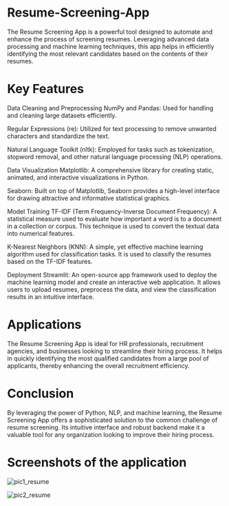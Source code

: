 # Resume-Screening-App
The Resume Screening App is a powerful tool designed to automate and enhance the process of screening resumes. Leveraging advanced data processing and machine learning techniques, this app helps in efficiently identifying the most relevant candidates based on the contents of their resumes.

# Key Features
Data Cleaning and Preprocessing
NumPy and Pandas: Used for handling and cleaning large datasets efficiently.

Regular Expressions (re): Utilized for text processing to remove unwanted characters and standardize the text.

Natural Language Toolkit (nltk): Employed for tasks such as tokenization, stopword removal, and other natural language processing (NLP) operations.

Data Visualization
Matplotlib: A comprehensive library for creating static, animated, and interactive visualizations in Python.

Seaborn: Built on top of Matplotlib, Seaborn provides a high-level interface for drawing attractive and informative statistical graphics.

Model Training
TF-IDF (Term Frequency-Inverse Document Frequency): A statistical measure used to evaluate how important a word is to a document in a collection or corpus. This technique is used to convert the textual data into numerical features.

K-Nearest Neighbors (KNN): A simple, yet effective machine learning algorithm used for classification tasks. It is used to classify the resumes based on the TF-IDF features.

Deployment
Streamlit: An open-source app framework used to deploy the machine learning model and create an interactive web application. It allows users to upload resumes, preprocess the data, and view the classification results in an intuitive interface.

# Applications
The Resume Screening App is ideal for HR professionals, recruitment agencies, and businesses looking to streamline their hiring process. It helps in quickly identifying the most qualified candidates from a large pool of applicants, thereby enhancing the overall recruitment efficiency.

# Conclusion
By leveraging the power of Python, NLP, and machine learning, the Resume Screening App offers a sophisticated solution to the common challenge of resume screening. Its intuitive interface and robust backend make it a valuable tool for any organization looking to improve their hiring process. 

# Screenshots of the application

![pic1_resume](https://github.com/user-attachments/assets/cd253d00-e2b6-4844-97ae-ebe0032f6a33)


![pic2_resume](https://github.com/user-attachments/assets/b1a18f14-d39c-4d21-a94e-2b776468bf7f)
